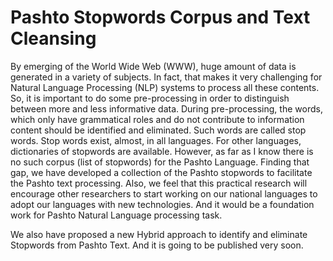 # Pashto Stopwords Corpus and Text Cleansing 

By emerging of the World Wide Web (WWW), huge amount of data is generated in a variety of subjects. In fact, that makes it very challenging for Natural Language Processing (NLP) systems to process all these contents. So, it is important to do some pre-processing in order to distinguish between more and less informative data. During pre-processing, the words, which only have grammatical roles and do not contribute to information content should be identified and eliminated. Such words are called stop words. Stop words exist, almost, in all languages.
For other languages, dictionaries of stopwords are available. However, as far as I know there is no such corpus (list of stopwords) for the Pashto Language. Finding that gap, we have developed a collection of the Pashto stopwords to facilitate the Pashto text processing. Also, we feel that this practical research will encourage other researchers to start working on our national languages to adopt our languages with new technologies. And it would be a foundation work for Pashto Natural Language processing task.

We also have proposed a new Hybrid approach to identify and eliminate Stopwords from Pashto Text. And it is going to be published very soon.
  
